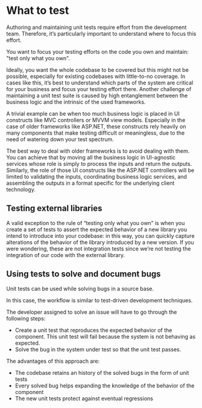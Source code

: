 # What to test

Authoring and maintaining unit tests require effort from the development team. Therefore, it’s particularly important to understand where to focus this effort.

You want to focus your testing efforts on the code you own and maintain: "test only what you own".

Ideally, you want the whole codebase to be covered but this might not be possible, especially for existing codebases with little-to-no coverage. In cases like this, it’s best to understand which parts of the system are critical for your business and focus your testing effort there. Another challenge of maintaining a unit test suite is caused by high entanglement between the business logic and the intrinsic of the used frameworks.

A trivial example can be when too much business logic is placed in UI constructs like MVC controllers or MVVM view models. Especially in the case of older frameworks like ASP.NET, these constructs rely heavily on many components that make testing difficult or meaningless, due to the need of watering down your test spectrum.

The best way to deal with older frameworks is to avoid dealing with them. You can achieve that by moving all the business logic in UI-agnostic services whose role is simply to process the inputs and return the outputs. Similarly, the role of those UI constructs like the ASP.NET controllers will be limited to validating the inputs, coordinating business logic services, and assembling the outputs in a format specific for the underlying client technology.

## Testing external libraries

A valid exception to the rule of “testing only what you own” is when you create a set of tests to assert the expected behavior of a new library you intend to introduce into your codebase: in this way, you can quickly capture alterations of the behavior of the library introduced by a new version. If you were wondering, these are not integration tests since we’re not testing the integration of our code with the external library.

## Using tests to solve and document bugs

Unit tests can be used while solving bugs in a source base.

In this case, the workflow is similar to test-driven development techniques.

The developer assigned to solve an issue will have to go through the following steps:

* Create a unit test that reproduces the expected behavior of the component. This unit test will fail because the system is not behaving as expected.
* Solve the bug in the system under test so that the unit test passes.

The advantages of this approach are:

* The codebase retains an history of the solved bugs in the form of unit tests
* Every solved bug helps expanding the knowledge of the behavior of the component
* The new unit tests protect against eventual regressions

